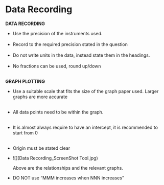 # Data Recording
**DATA RECORDING**

*   Use the precision of the instruments used.   
     
*   Record to the required precision stated in the question  
     
*   Do not write units in the data, instead state them in the headings.  
     
*   No fractions can be used, round up/down  
     

**GRAPH PLOTTING**

*   Use a suitable scale that fits the size of the graph paper used. Larger graphs are more accurate  
     
*   All data points need to be within the graph.   
     
*   It is almost always require to have an intercept, it is recommended to start from 0  
     
*   Origin must be stated clear
*   ![](Data Recording_ScreenShot Tool.jpg)
    
    Above are the relationships and the relevant graphs.
    
*   DO NOT use “MMM increases when NNN increases”